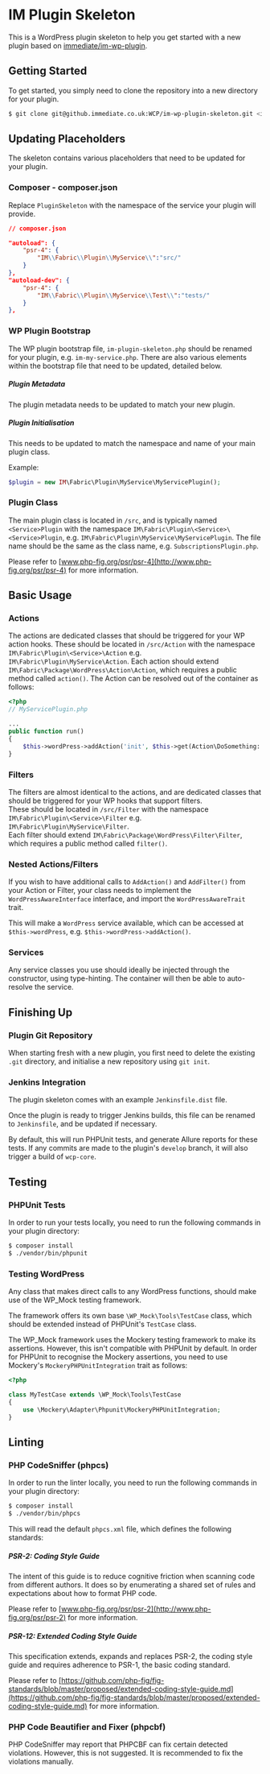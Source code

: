 # IM Plugin Skeleton
This is a WordPress plugin skeleton to help you get started with a new plugin based on [immediate/im-wp-plugin](https://github.immediate.co.uk/WCP-Packages/im-wp-plugin).

## Getting Started
To get started, you simply need to clone the repository into a new directory for your plugin.
```bash
$ git clone git@github.immediate.co.uk:WCP/im-wp-plugin-skeleton.git <im-new-plugin>
```

## Updating Placeholders
The skeleton contains various placeholders that need to be updated for your plugin.
### Composer - composer.json
Replace `PluginSkeleton` with the namespace of the service your plugin will provide.
```json
// composer.json

"autoload": {
    "psr-4": {
        "IM\\Fabric\\Plugin\\MyService\\":"src/"
    }
},
"autoload-dev": {
    "psr-4": {
        "IM\\Fabric\\Plugin\\MyService\\Test\\":"tests/"
    }
},
```

### WP Plugin Bootstrap
The WP plugin bootstrap file, `im-plugin-skeleton.php` should be renamed for your plugin, e.g. `im-my-service.php`.
There are also various elements within the bootstrap file that need to be updated, detailed below.

##### Plugin Metadata
The plugin metadata needs to be updated to match your new plugin.

##### Plugin Initialisation
This needs to be updated to match the namespace and name of your main plugin class.

Example:
```php
$plugin = new IM\Fabric\Plugin\MyService\MyServicePlugin();
```

### Plugin Class
The main plugin class is located in `/src`, and is typically named `<Service>Plugin` with the namespace `IM\Fabric\Plugin\<Service>\<Service>Plugin`, e.g. `IM\Fabric\Plugin\MyService\MyServicePlugin`.
The file name should be the same as the class name, e.g. `SubscriptionsPlugin.php`.
   
Please refer to [www.php-fig.org/psr/psr-4](http://www.php-fig.org/psr/psr-4) for more information.

## Basic Usage

### Actions
The actions are dedicated classes that should be triggered for your WP action hooks.
These should be located in `/src/Action` with the namespace `IM\Fabric\Plugin\<Service>\Action` e.g. `IM\Fabric\Plugin\MyService\Action`.
Each action should extend `IM\Fabric\Package\WordPress\Action\Action`, which requires a public method called `action()`.
The Action can be resolved out of the container as follows:
```php
<?php
// MyServicePlugin.php

...
public function run()
{
    $this->wordPress->addAction('init', $this->get(Action\DoSomething::class));
}
```

### Filters
The filters are almost identical to the actions, and are dedicated classes that should be triggered for your WP hooks that support filters.\
These should be located in `/src/Filter` with the namespace `IM\Fabric\Plugin\<Service>\Filter` e.g. `IM\Fabric\Plugin\MyService\Filter`.\
Each filter should extend `IM\Fabric\Package\WordPress\Filter\Filter`, which requires a public method called `filter()`.

### Nested Actions/Filters
If you wish to have additional calls to `AddAction()` and `AddFilter()` from your Action or Filter, your class needs to implement
the `WordPressAwareInterface` interface, and import the `WordPressAwareTrait` trait.

This will make a `WordPress` service available, which can be accessed at `$this->wordPress`, e.g. `$this->wordPress->addAction()`.

### Services
Any service classes you use should ideally be injected through the constructor, using type-hinting. The container will then be able to auto-resolve the service.

## Finishing Up

### Plugin Git Repository
When starting fresh with a new plugin, you first need to delete the existing `.git` directory, and initialise a new repository using `git init`.

### Jenkins Integration
The plugin skeleton comes with an example `Jenkinsfile.dist` file.

Once the plugin is ready to trigger Jenkins builds, this file can be renamed to `Jenkinsfile`, and be updated if necessary.

By default, this will run PHPUnit tests, and generate Allure reports for these tests. If any commits are made to the plugin's `develop` branch, it will also trigger a build of `wcp-core`.

## Testing

### PHPUnit Tests
In order to run your tests locally, you need to run the following commands in your plugin directory:
```bash
$ composer install
$ ./vendor/bin/phpunit
```

### Testing WordPress
Any class that makes direct calls to any WordPress functions, should make use of the WP_Mock testing framework.

The framework offers its own base `\WP_Mock\Tools\TestCase` class, which should be extended instead of PHPUnit's `TestCase` class.

The WP_Mock framework uses the Mockery testing framework to make its assertions. However, this isn't compatible with PHPUnit by default. In order for PHPUnit to recognise the Mockery assertions, you need to use Mockery's `MockeryPHPUnitIntegration` trait as follows:

```php
<?php

class MyTestCase extends \WP_Mock\Tools\TestCase
{
    use \Mockery\Adapter\Phpunit\MockeryPHPUnitIntegration;
}
```

## Linting

### PHP CodeSniffer (phpcs)
In order to run the linter locally, you need to run the following commands in your plugin directory:
```bash
$ composer install
$ ./vendor/bin/phpcs
```
This will read the default `phpcs.xml` file, which defines the following standards:

##### PSR-2: Coding Style Guide
The intent of this guide is to reduce cognitive friction when scanning code from different authors. It does so by enumerating a shared set of rules and expectations about how to format PHP code.

Please refer to [www.php-fig.org/psr/psr-2](http://www.php-fig.org/psr/psr-2) for more information.

##### PSR-12: Extended Coding Style Guide
This specification extends, expands and replaces PSR-2, the coding style guide and requires adherence to PSR-1, the basic coding standard.

Please refer to [https://github.com/php-fig/fig-standards/blob/master/proposed/extended-coding-style-guide.md](https://github.com/php-fig/fig-standards/blob/master/proposed/extended-coding-style-guide.md) for more information.

### PHP Code Beautifier and Fixer (phpcbf)
PHP CodeSniffer may report that PHPCBF can fix certain detected violations. However, this is not suggested. It is recommended to fix the violations manually.
